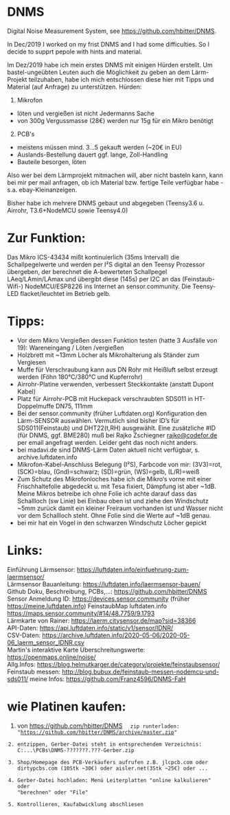 # DNMS
Digital Noise Measurement System, see https://github.com/hbitter/DNMS. 

In Dec/2019 I worked on my frist DNMS and I had some difficulties. So I decide to supprt pepole with hints and material.

Im Dez/2019 habe ich mein erstes DNMS mit einigen Hürden erstellt. Um bastel-ungeübten Leuten auch die Möglichkeit zu geben an dem Lärm-Projekt teilzuhaben, habe ich mich entschlossen diese hier mit Tipps und Material (auf Anfrage) zu unterstützen. 
Hürden:
1. Mikrofon
- löten und vergießen ist nicht Jedermanns Sache
- von 300g Vergussmasse (28€) werden nur 15g für ein Mikro benötigt
2. PCB's
- meistens müssen mind. 3...5 gekauft werden (~20€ in EU)
- Auslands-Bestellung dauert ggf. lange, Zoll-Handling 
- Bauteile besorgen, löten

Also wer bei dem Lärmprojekt mitmachen will, aber nicht basteln kann, kann bei mir per mail anfragen, ob ich Material bzw. fertige Teile verfügbar habe - s.a. ebay-Kleinanzeigen.

Bisher habe ich mehrere DNMS gebaut und abgegeben (Teensy3.6 u. Airrohr, T3.6+NodeMCU sowie Teensy4.0)

# Zur Funktion:
Das Mikro ICS-43434 mißt kontinuierlich (35ms Intervall) die Schallpegelwerte und werden per I²S digital an den Teensy Prozessor übergeben, der berechnet die A-bewerteten Schallpegel LAeq/LAmin/LAmax und übergibt diese (145s) per I2C an das (Feinstaub-Wifi-) NodeMCU/ESP8226 ins Internet an sensor.community.
Die Teensy-LED flacket/leuchtet im Betrieb gelb.

# Tipps:
- Vor dem Mikro Vergießen dessen Funktion testen (hatte 3 Ausfälle von 19): Wareneingang / Löten /vergießen
- Holzbrett mit ~13mm Löcher als Mikrohalterung als Ständer zum Vergiesen 
- Muffe für Verschraubung kann aus DN Rohr mit Heißluft selbst erzeugt werden (Föhn 180°C/380°C und Kupferrohr)
- Airrohr-Platine verwenden, verbessert Steckkontakte (anstatt Dupont Kabel)
- Platz für Airrohr-PCB mit Huckepack verschraubten SDS011 in HT-Doppelmuffe DN75, 111mm
- Bei der sensor.community (früher Luftdaten.org) Konfiguration den Lärm-SENSOR auswählen. Vermutlich sind bisher ID’s für SDS011(Feinstaub) und DHT22(t,RH) ausgewählt. Eine zusätzliche #ID (für DNMS, ggf. BME280) muß bei Rajko Zschiegner <rajko@codefor.de> per email angefragt werden. Leider geht das noch nicht anders. 
- bei madavi.de sind DNMS-Lärm Daten aktuell nicht verfügbar, s. archive.luftdaten.info
- Mikrofon-Kabel-Anschluss Belegung (I²S), Farbcode von mir: 
    (3V3)=rot, (SCK)=blau, (Gnd)=schwarz;    (SD)=grün, (WS)=gelb, (L/R)=weiß
- Zum Schutz des Mikrofonloches habe ich die Mikro‘s vorne mit einer Frischhaltefolie abgedeckt u. mit Tesa fixiert, Dämpfung ist aber ~1dB. 
Meine Mikros betreibe ich ohne Folie ich achte darauf dass das Schallloch (sw Linie) bei Einbau oben ist und ziehe den Windschutz ~5mm zurück damit ein kleiner Freiraum vorhanden ist und Wasser nicht vor dem Schallloch steht. Ohne Folie sind die Werte auf ~1dB genau.
- bei mir hat ein Vogel in den schwarzen Windschutz Löcher gepickt


# Links:  
Einführung Lärmsensor: https://luftdaten.info/einfuehrung-zum-laermsensor/  
Lärmsensor Bauanleitung: https://luftdaten.info/laermsensor-bauen/  
Github Doku, Beschreibung, PCBs,...: https://github.com/hbitter/DNMS  
Sensor Anmeldung ID: https://devices.sensor.community  (früher https://meine.luftdaten.info) 
FeinstaubMap luftdaten.info  https://maps.sensor.community/#14/48.7759/9.1793  
Lärmkarte von Rainer: https://laerm.citysensor.de/map?sid=38366  
API-Daten: https://api.luftdaten.info/static/v1/sensor/IDNR/  
CSV-Daten: https://archive.luftdaten.info/2020-05-06/2020-05-06_laerm_sensor_IDNR.csv  
Martin's interaktive Karte Überschreitungswerte: https://openmaps.online/noise/  
Allg.Infos: https://blog.helmutkarger.de/category/projekte/feinstaubsensor/   
Feinstaub messen: http://blog.bubux.de/feinstaub-messen-nodemcu-und-sds011/ 
meine Infos: https://github.com/Franz4596/DNMS-FaH


# wie Platinen kaufen:  
1. von https://github.com/hbitter/DNMS <Code> <Download ZIP>  zip runterladen: "https://github.com/hbitter/DNMS/archive/master.zip"
2. entzippen, Gerber-Datei steht in entsprechendem Verzeichnis:  C:\...\PCBs\DNMS-????\???.???-Gerber.zip  
3. Shop/Homepage des PCB-Verkäufers aufrufen z.B. jlcpcb.com oder dirtypcbs.com (10Stk ~30€) oder aisler.net(3Stk ~25€) oder ...  
4. Gerber-Datei hochladen: Menü Leiterplatten "online kalkulieren" oder "berechnen" oder "File" 
5. Kontrollieren, Kaufabwicklung abschliesen    
    
